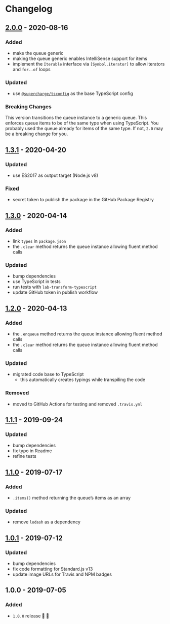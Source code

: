 # Changelog


## [2.0.0](https://github.com/supercharge/queue-datastructure/compare/v1.3.1...v2.0.0) - 2020-08-16

### Added
- make the queue generic
- making the queue generic enables IntelliSense support for items
- implement the `Iterable` interface via `[Symbol.iterator]` to allow iterators and `for..of` loops

### Updated
- use [`@supercharge/tsconfig`](https://github.com/supercharge/tsconfig) as the base TypeScript config

### Breaking Changes
This version transitions the queue instance to a generic queue. This enforces queue items to be of the same type when using TypeScript. You probably used the queue already for items of the same type. If not, `2.0` may be a breaking change for you.


## [1.3.1](https://github.com/supercharge/queue-datastructure/compare/v1.3.0...v1.3.1) - 2020-04-20

### Updated
- use ES2017 as output target (Node.js v8)

### Fixed
- secret token to publish the package in the GitHub Package Registry


## [1.3.0](https://github.com/supercharge/queue-datastructure/compare/v1.2.0...v1.3.0) - 2020-04-14

### Added
- link `types` in `package.json`
- the `.clear` method returns the queue instance allowing fluent method calls

### Updated
- bump dependencies
- use TypeScript in tests
- run tests with `lab-transform-typescript`
- update GitHub token in publish workflow


## [1.2.0](https://github.com/supercharge/queue-datastructure/compare/v1.1.1...v1.2.0) - 2020-04-13

### Added
- the `.enqueue` method returns the queue instance allowing fluent method calls
- the `.clear` method returns the queue instance allowing fluent method calls

### Updated
- migrated code base to TypeScript
  - this automatically creates typings while transpiling the code

### Removed
- moved to GitHub Actions for testing and removed `.travis.yml`


## [1.1.1](https://github.com/supercharge/queue-datastructure/compare/v1.1.0...v1.1.1) - 2019-09-24

### Updated
- bump dependencies
- fix typo in Readme
- refine tests


## [1.1.0](https://github.com/supercharge/queue-datastructure/compare/v1.0.1...v1.1.0) - 2019-07-17

### Added
- `.items()` method returning the queue’s items as an array

### Updated
- remove `lodash` as a dependency


## [1.0.1](https://github.com/supercharge/queue-datastructure/compare/v1.0.0...v1.0.1) - 2019-07-12

### Updated
- bump dependencies
- fix code formatting for Standard.js v13
- update image URLs for Travis and NPM badges


## 1.0.0 - 2019-07-05

### Added
- `1.0.0` release 🚀 🎉
